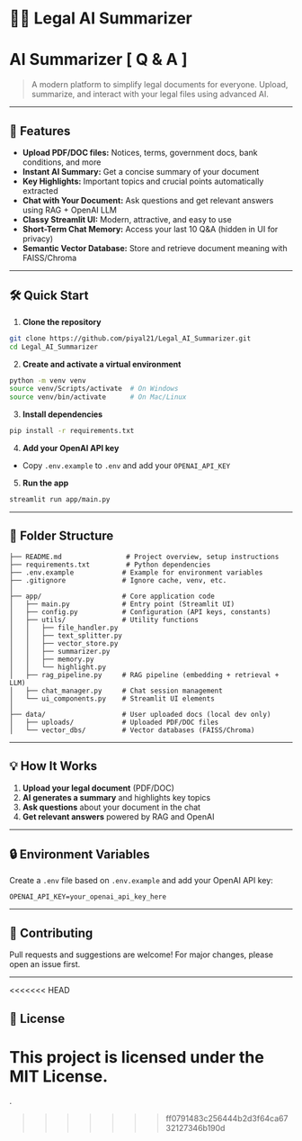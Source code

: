 
# 🧑‍⚖️ Legal AI Summarizer
# AI Summarizer [ Q & A ]

> A modern platform to simplify legal documents for everyone. Upload, summarize, and interact with your legal files using advanced AI.

---

## 🚀 Features

- **Upload PDF/DOC files:** Notices, terms, government docs, bank conditions, and more
- **Instant AI Summary:** Get a concise summary of your document
- **Key Highlights:** Important topics and crucial points automatically extracted
- **Chat with Your Document:** Ask questions and get relevant answers using RAG + OpenAI LLM
- **Classy Streamlit UI:** Modern, attractive, and easy to use
- **Short-Term Chat Memory:** Access your last 10 Q&A (hidden in UI for privacy)
- **Semantic Vector Database:** Store and retrieve document meaning with FAISS/Chroma

---

## 🛠️ Quick Start

1. **Clone the repository**

```bash
git clone https://github.com/piyal21/Legal_AI_Summarizer.git
cd Legal_AI_Summarizer
```

2. **Create and activate a virtual environment**

```bash
python -m venv venv
source venv/Scripts/activate  # On Windows
source venv/bin/activate      # On Mac/Linux
```

3. **Install dependencies**

```bash
pip install -r requirements.txt
```

4. **Add your OpenAI API key**

- Copy `.env.example` to `.env` and add your `OPENAI_API_KEY`

5. **Run the app**

```bash
streamlit run app/main.py
```

---

## 📁 Folder Structure

```text
├── README.md                # Project overview, setup instructions
├── requirements.txt         # Python dependencies
├── .env.example            # Example for environment variables
├── .gitignore              # Ignore cache, venv, etc.
│
├── app/                    # Core application code
│   ├── main.py             # Entry point (Streamlit UI)
│   ├── config.py           # Configuration (API keys, constants)
│   ├── utils/              # Utility functions
│   │   ├── file_handler.py
│   │   ├── text_splitter.py
│   │   ├── vector_store.py
│   │   ├── summarizer.py
│   │   ├── memory.py
│   │   └── highlight.py
│   ├── rag_pipeline.py     # RAG pipeline (embedding + retrieval + LLM)
│   ├── chat_manager.py     # Chat session management
│   └── ui_components.py    # Streamlit UI elements
│
├── data/                   # User uploaded docs (local dev only)
│   ├── uploads/            # Uploaded PDF/DOC files
│   └── vector_dbs/         # Vector databases (FAISS/Chroma)
```

---

## 💡 How It Works

1. **Upload your legal document** (PDF/DOC)
2. **AI generates a summary** and highlights key topics
3. **Ask questions** about your document in the chat
4. **Get relevant answers** powered by RAG and OpenAI

---

## 🔒 Environment Variables

Create a `.env` file based on `.env.example` and add your OpenAI API key:

```
OPENAI_API_KEY=your_openai_api_key_here
```

---

## 🤝 Contributing

Pull requests and suggestions are welcome! For major changes, please open an issue first.

---

<<<<<<< HEAD
## 📄 License

This project is licensed under the MIT License.
=======
.
>>>>>>> ff0791483c256444b2d3f64ca6732127346b190d
